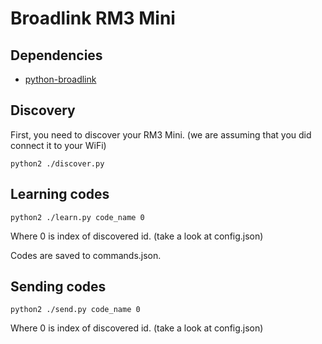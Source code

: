 # Broadlink RM3 Mini

## Dependencies

 * [python-broadlink](https://github.com/mjg59/python-broadlink)

## Discovery

First, you need to discover your RM3 Mini. (we are assuming that you did connect it to your WiFi)

```
python2 ./discover.py
```

## Learning codes

```
python2 ./learn.py code_name 0
```

Where 0 is index of discovered id. (take a look at config.json)

Codes are saved to commands.json. 

## Sending codes

```
python2 ./send.py code_name 0
```

Where 0 is index of discovered id. (take a look at config.json)

